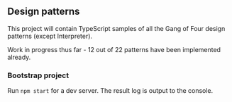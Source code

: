## Design patterns

This project will contain TypeScript samples of all the Gang of Four design patterns (except Interpreter).

Work in progress thus far - 12 out of 22 patterns have been implemented already.

### Bootstrap project

Run `npm start` for a dev server. The result log is output to the console.
